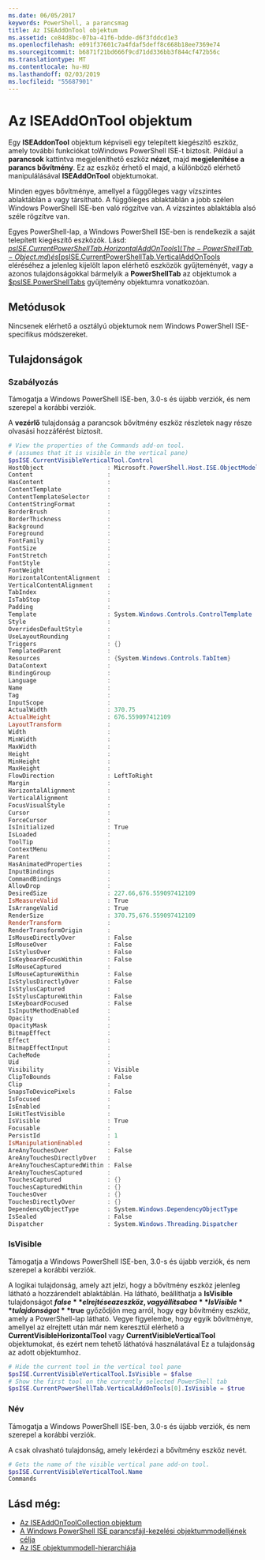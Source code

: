 ```yaml
---
ms.date: 06/05/2017
keywords: PowerShell, a parancsmag
title: Az ISEAddOnTool objektum
ms.assetid: ce84d8bc-07ba-41f6-bdde-d6f3fddcd1e3
ms.openlocfilehash: e091f37601c7a4fdaf5deff8c668b18ee7369e74
ms.sourcegitcommit: b6871f21bd666f9cd71dd336bb3f844cf472b56c
ms.translationtype: MT
ms.contentlocale: hu-HU
ms.lasthandoff: 02/03/2019
ms.locfileid: "55687901"
---
```

# <a name="the-iseaddontool-object"></a>Az ISEAddOnTool objektum

Egy **ISEAddonTool** objektum képviseli egy telepített kiegészítő eszköz, amely további funkciókat toWindows PowerShell ISE-t biztosít. Például a **parancsok** kattintva megjeleníthető eszköz **nézet**, majd **megjelenítése a parancs bővítmény**. Ez az eszköz érhető el majd, a különböző elérhető manipulálásával **ISEAddOnTool** objektumokat.

Minden egyes bővítménye, amellyel a függőleges vagy vízszintes ablaktáblán a vagy társítható. A függőleges ablaktáblán a jobb szélen Windows PowerShell ISE-ben való rögzítve van. A vízszintes ablaktábla alsó széle rögzítve van.

Egyes PowerShell-lap, a Windows PowerShell ISE-ben is rendelkezik a saját telepített kiegészítő eszközök. Lásd: [$psISE.CurrentPowerShellTab.HorizontalAddOnTools](The-PowerShellTab-Object.md) és [$psISE.CurrentPowerShellTab.VerticalAddOnTools](The-PowerShellTab-Object.md) eléréséhez a jelenleg kijelölt lapon elérhető eszközök gyűjteményét, vagy a azonos tulajdonságokkal bármelyik a **PowerShellTab** az objektumok a [$psISE.PowerShellTabs](The-PowerShellTabCollection-Object.md) gyűjtemény objektumra vonatkozóan.

## <a name="methods"></a>Metódusok

Nincsenek elérhető a osztályú objektumok nem Windows PowerShell ISE-specifikus módszereket.

## <a name="properties"></a>Tulajdonságok

### <a name="control"></a>Szabályozás

Támogatja a Windows PowerShell ISE-ben, 3.0-s és újabb verziók, és nem szerepel a korábbi verziók.

A **vezérlő** tulajdonság a parancsok bővítmény eszköz részletek nagy része olvasási hozzáférést biztosít.

```powershell
# View the properties of the Commands add-on tool.
# (assumes that it is visible in the vertical pane)
$psISE.CurrentVisibleVerticalTool.Control
HostObject                  : Microsoft.PowerShell.Host.ISE.ObjectModelRoot
Content                     :
HasContent                  :
ContentTemplate             :
ContentTemplateSelector     :
ContentStringFormat         :
BorderBrush                 :
BorderThickness             :
Background                  :
Foreground                  :
FontFamily                  :
FontSize                    :
FontStretch                 :
FontStyle                   :
FontWeight                  :
HorizontalContentAlignment  :
VerticalContentAlignment    :
TabIndex                    :
IsTabStop                   :
Padding                     :
Template                    : System.Windows.Controls.ControlTemplate
Style                       :
OverridesDefaultStyle       :
UseLayoutRounding           :
Triggers                    : {}
TemplatedParent             :
Resources                   : {System.Windows.Controls.TabItem}
DataContext                 :
BindingGroup                :
Language                    :
Name                        :
Tag                         :
InputScope                  :
ActualWidth                 : 370.75
ActualHeight                : 676.559097412109
LayoutTransform             :
Width                       :
MinWidth                    :
MaxWidth                    :
Height                      :
MinHeight                   :
MaxHeight                   :
FlowDirection               : LeftToRight
Margin                      :
HorizontalAlignment         :
VerticalAlignment           :
FocusVisualStyle            :
Cursor                      :
ForceCursor                 :
IsInitialized               : True
IsLoaded                    :
ToolTip                     :
ContextMenu                 :
Parent                      :
HasAnimatedProperties       :
InputBindings               :
CommandBindings             :
AllowDrop                   :
DesiredSize                 : 227.66,676.559097412109
IsMeasureValid              : True
IsArrangeValid              : True
RenderSize                  : 370.75,676.559097412109
RenderTransform             :
RenderTransformOrigin       :
IsMouseDirectlyOver         : False
IsMouseOver                 : False
IsStylusOver                : False
IsKeyboardFocusWithin       : False
IsMouseCaptured             :
IsMouseCaptureWithin        : False
IsStylusDirectlyOver        : False
IsStylusCaptured            :
IsStylusCaptureWithin       : False
IsKeyboardFocused           : False
IsInputMethodEnabled        :
Opacity                     :
OpacityMask                 :
BitmapEffect                :
Effect                      :
BitmapEffectInput           :
CacheMode                   :
Uid                         :
Visibility                  : Visible
ClipToBounds                : False
Clip                        :
SnapsToDevicePixels         : False
IsFocused                   :
IsEnabled                   :
IsHitTestVisible            :
IsVisible                   : True
Focusable                   :
PersistId                   : 1
IsManipulationEnabled       :
AreAnyTouchesOver           : False
AreAnyTouchesDirectlyOver   :
AreAnyTouchesCapturedWithin : False
AreAnyTouchesCaptured       :
TouchesCaptured             : {}
TouchesCapturedWithin       : {}
TouchesOver                 : {}
TouchesDirectlyOver         : {}
DependencyObjectType        : System.Windows.DependencyObjectType
IsSealed                    : False
Dispatcher                  : System.Windows.Threading.Dispatcher
```

### <a name="isvisible"></a>IsVisible

Támogatja a Windows PowerShell ISE-ben, 3.0-s és újabb verziók, és nem szerepel a korábbi verziók.

A logikai tulajdonság, amely azt jelzi, hogy a bővítmény eszköz jelenleg látható a hozzárendelt ablaktáblán. Ha látható, beállíthatja a **IsVisible** tulajdonságot **$false** elrejtése az eszköz, vagy állítsa be a **IsVisible** tulajdonságot **$true** győződjön meg arról, hogy egy bővítmény eszköz, amely a PowerShell-lap látható. Vegye figyelembe, hogy egyik bővítménye, amellyel az elrejtett után már nem keresztül elérhető a **CurrentVisibleHorizontalTool** vagy **CurrentVisibleVerticalTool** objektumokat, és ezért nem tehető láthatóvá használatával Ez a tulajdonság az adott objektumhoz.

```powershell
# Hide the current tool in the vertical tool pane
$psISE.CurrentVisibleVerticalTool.IsVisible = $false
# Show the first tool on the currently selected PowerShell tab
$psISE.CurrentPowerShellTab.VerticalAddOnTools[0].IsVisible = $true
```

### <a name="name"></a>Név

Támogatja a Windows PowerShell ISE-ben, 3.0-s és újabb verziók, és nem szerepel a korábbi verziók.

A csak olvasható tulajdonság, amely lekérdezi a bővítmény eszköz nevét.

```powershell
# Gets the name of the visible vertical pane add-on tool.
$psISE.CurrentVisibleVerticalTool.Name
Commands
```

## <a name="see-also"></a>Lásd még:

- [Az ISEAddOnToolCollection objektum](The-ISEAddOnToolCollection-Object.md)
- [A Windows PowerShell ISE parancsfájl-kezelési objektummodelljének célja](Purpose-of-the-Windows-PowerShell-ISE-Scripting-Object-Model.md)
- [Az ISE objektummodell-hierarchiája](The-ISE-Object-Model-Hierarchy.md)